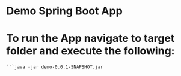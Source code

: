 # Demo Spring Boot App
# To run the App navigate to target folder and execute the following:
```cd target/
```java -jar demo-0.0.1-SNAPSHOT.jar
